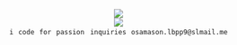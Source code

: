 <!--get⠀out⠀of⠀here‮--!><div align=&#x63;&#x65;&#x6E;&#x74;&#x65;&#x72;><img/src=&#x68;&#x74;&#x74;&#x70;&#x73;&#x3A;&#x2F;&#x2F;&#x63;&#x6F;&#x75;&#x6E;&#x74;&#x2E;&#x67;&#x65;&#x74;&#x6C;&#x6F;&#x6C;&#x69;&#x2E;&#x63;&#x6F;&#x6D;&#x2F;&#x67;&#x65;&#x74;&#x2F;&#x40;&#x3A;&#x38;&#x36;&#x46;&#x58;&#x3F;&#x25;&#x36;&#x34;&#x25;&#x36;&#x31;&#x25;&#x37;&#x32;&#x25;&#x36;&#x42;&#x25;&#x36;&#x44;&#x25;&#x36;&#x46;&#x25;&#x36;&#x34;&#x25;&#x36;&#x35;&#x3D;&#x25;&#x33;&#x31;><br><img/src=&#x68;&#x74;&#x74;&#x70;&#x73;&#x3A;&#x2F;&#x2F;&#x73;&#x6B;&#x69;&#x6C;&#x6C;&#x69;&#x63;&#x6F;&#x6E;&#x73;&#x2E;&#x64;&#x65;&#x76;&#x2F;&#x69;&#x63;&#x6F;&#x6E;&#x73;&#x3F;&#x25;&#x36;&#x39;&#x3D;&#x25;&#x36;&#x37;&#x25;&#x36;&#x46;&#x25;&#x32;&#x43;&#x25;&#x37;&#x30;&#x25;&#x37;&#x39;&#x25;&#x32;&#x43;&#x25;&#x37;&#x30;&#x25;&#x36;&#x38;&#x25;&#x37;&#x30;&#x25;&#x32;&#x43;&#x25;&#x36;&#x41;&#x25;&#x37;&#x33;><br><code>&#x69;&#x2800;&#x63;&#x6F;&#x64;&#x65;&#x2800;&#x66;&#x6F;&#x72;&#x2800;&#x70;&#x61;&#x73;&#x73;&#x69;&#x6F;&#x6E;</code>&#x2800;<code>&#x69;&#x6E;&#x71;&#x75;&#x69;&#x72;&#x69;&#x65;&#x73;&#x2800;<span>&#x6F;&#x73;&#x61;&#x6D;&#x61;&#x73;&#x6F;&#x6E;<span>&#x2E;</span>&#x6C;&#x62;&#x70;&#x70;&#x39;</span><span>&#64;</span><span>&#x73;&#x6C;&#x6D;&#x61;&#x69;&#x6C;</span><span>&#x2E;</span><span>&#x6D;&#x65;</span></code>
